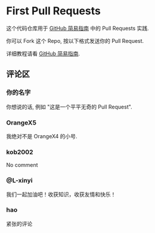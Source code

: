 # First Pull Requests

这个代码仓库用于 [GitHub 简易指南](https://github.com/OrangeX4/GitHub-Tutorials) 中的 Pull Requests 实践.

你可以 Fork 这个 Repo, 按以下格式发送你的 Pull Request.

详细教程请看 [GitHub 简易指南](https://github.com/OrangeX4/GitHub-Tutorials).

## 评论区

### 你的名字

你想说的话, 例如 "这是一个平平无奇的 Pull Request".

### OrangeX5

我绝对不是 OrangeX4 的小号.

### kob2002

No comment

### @L-xinyi

我们一起加油吧！收获知识，收获友情和快乐！

### hao

紧张的评论
